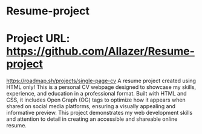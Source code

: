 # Resume-project
# Project URL: https://github.com/Allazer/Resume-project
https://roadmap.sh/projects/single-page-cv
A resume project created using HTML only!
This is a personal CV webpage designed to showcase my skills, experience, and education in a professional format. Built with HTML and CSS, it includes Open Graph (OG) tags to optimize how it appears when shared on social media platforms, ensuring a visually appealing and informative preview. This project demonstrates my web development skills and attention to detail in creating an accessible and shareable online resume.
